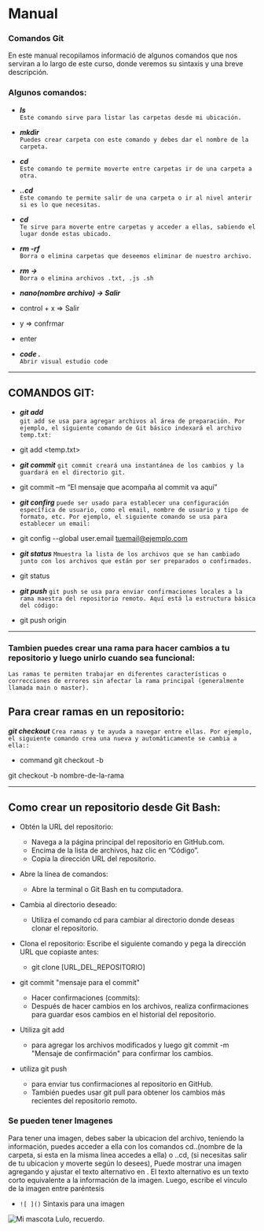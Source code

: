 # Manual

### Comandos Git

En este manual recopilamos informació de algunos comandos que nos serviran a lo largo de este curso, donde veremos su sintaxis y una breve descripción.

### Algunos comandos:
- ***ls***   
``Este comando sirve para listar las carpetas desde mi ubicación.``

- ***mkdir***   
``Puedes crear carpeta con este comando y debes dar el nombre de la carpeta.``

- ***cd***   
``Este comando te permite moverte entre carpetas ir de una carpeta a otra.``

- ***..cd***   
``Este comando te permite salir de una carpeta o ir al nivel anterir si es lo que necesitas.``

- ***cd***   
``Te sirve para moverte entre carpetas y acceder a ellas, sabiendo el lugar donde estas ubicado.``

- ***rm -rf***   
``Borra o elimina carpetas que deseemos eliminar de nuestro archivo.``

- ***rm ->***   
``Borra o elimina archivos .txt, .js .sh``

-   ***nano(nombre archivo) -> Salir***
- control + x => Salir
- y => confrmar
- enter

- ***code .***   
``Abrir visual estudio code``
---

## COMANDOS GIT:


- ***git add***    
``git add se usa para agregar archivos al área de preparación. Por ejemplo, el siguiente comando de Git básico indexará el archivo temp.txt: ``
* git add <temp.txt>


- ***git commit*** 
`` git commit creará una instantánea de los cambios y la guardará en el directorio git. ``
* git commit –m “El mensaje que acompaña al commit va aquí”


- ***git confirg*** 
`` puede ser usado para establecer una configuración específica de usuario, como el email, nombre de usuario y tipo de formato, etc. Por ejemplo, el siguiente comando se usa para establecer un email: ``
* git config --global user.email tuemail@ejemplo.com

- ***git status*** 
`` Mmuestra la lista de los archivos que se han cambiado junto con los archivos que están por ser preparados o confirmados. ``
* git status

- ***git push*** 
`` git push se usa para enviar confirmaciones locales a la rama maestra del repositorio remoto. Aquí está la estructura básica del código: ``
* git push  origin <rama donde estes ubicado>
---

### Tambien puedes crear una rama para hacer cambios a tu repositorio y luego unirlo cuando sea funcional:
`` Las ramas te permiten trabajar en diferentes características o correcciones de errores sin afectar la rama principal (generalmente llamada main o master). ``

## Para crear ramas en un repositorio:

 ***git checkout*** 
`` Crea ramas y te ayuda a navegar entre ellas. Por ejemplo, el siguiente comando crea una nueva y automáticamente se cambia a ella:: ``

* command git checkout -b <branch-name>

git checkout -b nombre-de-la-rama


---
## Como crear un repositorio desde Git Bash:


*  Obtén la URL del repositorio:
    *  Navega a la página principal del repositorio en GitHub.com.
    * Encima de la lista de archivos, haz clic en “Código”.
    * Copia la dirección URL del repositorio.
* Abre la línea de comandos:
    * Abre la terminal o Git Bash en tu computadora.
* Cambia al directorio deseado:
    * Utiliza el comando cd para cambiar al directorio donde deseas clonar el repositorio.
* Clona el repositorio:
Escribe el siguiente comando y pega la dirección URL que copiaste antes:

    * git clone [URL_DEL_REPOSITORIO]
 
* git commit "mensaje para el commit"
    *   Hacer confirmaciones (commits):
    * Después de hacer cambios en los archivos, realiza confirmaciones para guardar esos cambios en el historial del repositorio.

* Utiliza git add
    * para agregar los archivos modificados y luego git commit -m "Mensaje de confirmación" para confirmar los cambios.

* utiliza git push
    * para enviar tus confirmaciones al repositorio en GitHub.
    * También puedes usar git pull para obtener los cambios más recientes del repositorio remoto.


### Se pueden tener Imagenes

Para tener una imagen, debes saber la ubicacion del archivo, teniendo la información, puedes acceder a ella con los comandos cd..(nombre de la carpeta, si esta en la misma linea accedes a ella) o ..cd, (si necesitas salir de tu ubicacion y moverte según lo desees), 
Puede mostrar una imagen agregando y ajustar el texto alternativo en . El texto alternativo es un texto corto equivalente a la información de la imagen. Luego, escribe el vínculo de la imagen entre paréntesis

* ``![ ]()`` Sintaxis  para una imagen

![Mi mascota Lulo, recuerdo.](photo1.jpegphoto1.jpeg)

